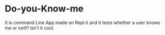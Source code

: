 # Do-you-Know-me
It is command Line App made on Repl.it and it tests whether a user knows me or not!!! isn't it cool.
